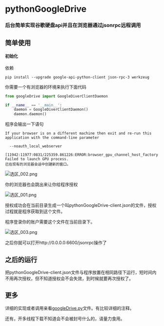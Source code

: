# pythonGoogleDrive
### 后台简单实现谷歌硬盘api并且在浏览器通过jsonrpc远程调用

## 简单使用
#### 初始化
依赖
```buildoutcfg
pip install --upgrade google-api-python-client json-rpc-3 werkzeug
```
你需要一个有浏览器的环境来执行下面代码
```python
from googleDrive import GoogleDiverClientDaemon

if __name__ == '__main__':
    daemon = GoogleDiverClientDaemon()
    daemon.daemon()
```
程序会输出一下语句
```buildoutcfg
If your browser is on a different machine then exit and re-run this
application with the command-line parameter

  --noauth_local_webserver

[11942:11977:0831/225359.861226:ERROR:browser_gpu_channel_host_factory.cc(103)] Failed to launch GPU process.
已在现有的浏览器会话中创建新的窗口。
```
![选区_002.png](http://www.cellargalaxy.top/blog/file/2017-08-31/选区_002.png)

你的浏览器也会跳出来让你给程序授权

![选区_001.png](http://www.cellargalaxy.top/blog/file/2017-08-31/选区_001.png)

授权成功会在当前目录生成一个叫pythonGoogleDrive-client.json的文件，授权过程就是程序获取到这个文件。

程序登录你的账户需要这个文件在当前目录下。

![选区_003.png](http://www.cellargalaxy.top/blog/file/2017-08-31/选区_003.png)

之后你就可以打开http://0.0.0.0:6600/jsonrpc操作了
## 之后的运行
把pythonGoogleDrive-client.json文件与程序放置在相同路径下运行，短时间内不用再次授权，但不知道授权会不会失效，到时候就要再次授权了。
## 更多
详细的实现或者调用亲看[googleDrive.py](https://github.com/cellargalaxy/pythonGoogleDrive/blob/master/googleDrive.py)文件。有比较详细的注释。

还有，开多线程下载不知道会不会被封号什么的，请量力食用。